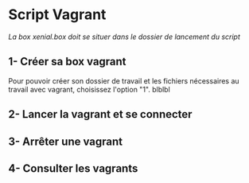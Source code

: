 # Script Vagrant

*La box xenial.box doit se situer dans le dossier de lancement du script*

1- Créer sa box vagrant
-------------------------
Pour pouvoir créer son dossier de travail et les fichiers nécessaires au travail avec vagrant, choisissez l'option "1".
blblbl

2- Lancer la vagrant et se connecter
-------------------------

3- Arrêter une vagrant
-------------------------

4- Consulter les vagrants
-------------------------

